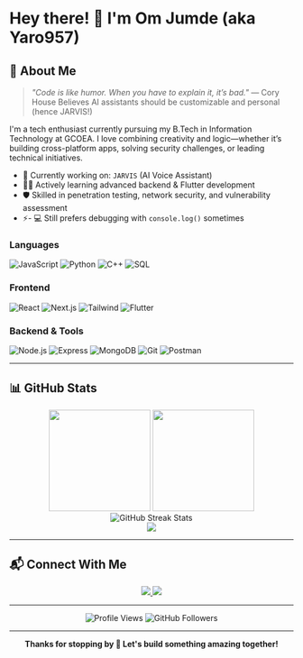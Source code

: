 # Hey there! 👋 I'm Om Jumde (aka Yaro957)

## 🧠 About Me

> *"Code is like humor. When you have to explain it, it’s bad."* — Cory House
> Believes AI assistants should be customizable and personal (hence JARVIS!)

I'm a tech enthusiast currently pursuing my B.Tech in Information Technology at GCOEA. I love combining creativity and logic—whether it’s building cross-platform apps, solving security challenges, or leading technical initiatives.

- 🔭 Currently working on: `JARVIS` (AI Voice Assistant) 
- 👨‍💻 Actively learning advanced backend & Flutter development
- 🛡️ Skilled in penetration testing, network security, and vulnerability assessment
- ⚡- 💻 Still prefers debugging with `console.log()` sometimes




### Languages
![JavaScript](https://img.shields.io/badge/-JavaScript-F7DF1E?style=for-the-badge&logo=javascript&logoColor=black)
![Python](https://img.shields.io/badge/-Python-3776AB?style=for-the-badge&logo=python&logoColor=white)
![C++](https://img.shields.io/badge/-C++-00599C?style=for-the-badge&logo=c%2B%2B&logoColor=white)
![SQL](https://img.shields.io/badge/-SQL-4479A1?style=for-the-badge&logo=mysql&logoColor=white)

### Frontend
![React](https://img.shields.io/badge/-React-61DAFB?style=for-the-badge&logo=react&logoColor=black)
![Next.js](https://img.shields.io/badge/-Next.js-000000?style=for-the-badge&logo=next.js&logoColor=white)
![Tailwind](https://img.shields.io/badge/-Tailwind-38B2AC?style=for-the-badge&logo=tailwind-css&logoColor=white)
![Flutter](https://img.shields.io/badge/-Flutter-02569B?style=for-the-badge&logo=flutter&logoColor=white)

### Backend & Tools
![Node.js](https://img.shields.io/badge/-Node.js-339933?style=for-the-badge&logo=node.js&logoColor=white)
![Express](https://img.shields.io/badge/-Express-000000?style=for-the-badge&logo=express&logoColor=white)
![MongoDB](https://img.shields.io/badge/-MongoDB-47A248?style=for-the-badge&logo=mongodb&logoColor=white)
![Git](https://img.shields.io/badge/-Git-F05032?style=for-the-badge&logo=git&logoColor=white)
![Postman](https://img.shields.io/badge/-Postman-FF6C37?style=for-the-badge&logo=postman&logoColor=white)

---

## 📊 GitHub Stats

<div align="center">
  <img height="180em" src="https://github-readme-stats.vercel.app/api?username=Yaro957&show_icons=true&theme=tokyonight&include_all_commits=true&count_private=true"/>
  <img height="180em" src="https://github-readme-stats.vercel.app/api/top-langs/?username=Yaro957&layout=compact&langs_count=8&theme=tokyonight"/>
  <br/>
  <img src="https://github-readme-streak-stats.herokuapp.com/?user=Yaro957&theme=tokyonight" alt="GitHub Streak Stats"/>
  <div align="center">
  <img src="https://github-readme-activity-graph.vercel.app/graph?username=Yaro957&theme=tokyo-night&hide_border=true" />
</div>
</div>

---




## 📬 Connect With Me

<div align="center">
  <a href="mailto:omjumde204@gmail.com">
    <img src="https://img.shields.io/badge/Gmail-D14836?style=for-the-badge&logo=gmail&logoColor=white"/>
  </a>
  <a href="https://www.linkedin.com/in/om-jumde-884925247/">
    <img src="https://img.shields.io/badge/LinkedIn-0077B5?style=for-the-badge&logo=linkedin&logoColor=white"/>
  </a>
</div>

---

<div align="center">
  <img src="https://komarev.com/ghpvc/?username=Yaro957&style=for-the-badge&color=brightgreen" alt="Profile Views" />
  <img src="https://img.shields.io/github/followers/Yaro957?style=for-the-badge&color=blue" alt="GitHub Followers" />
</div>

---

<div align="center">
  <strong>Thanks for stopping by 🚀 Let's build something amazing together!</strong>
</div>

